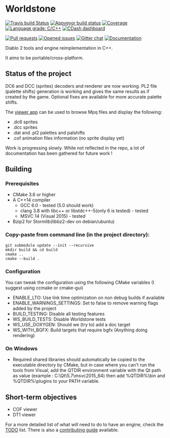 # Worldstone
[![Travis build Status](https://travis-ci.org/Lectem/Worldstone.svg?branch=master)](https://travis-ci.org/Lectem/Worldstone)
[![Appveyor build status](https://ci.appveyor.com/api/projects/status/537k5bthitwtplta/branch/master?svg=true)](https://ci.appveyor.com/project/Lectem/Worldstone/branch/master)
[![Coverage](https://codecov.io/gh/Lectem/Worldstone/branch/master/graph/badge.svg)](https://codecov.io/gh/Lectem/Worldstone)
[![Language grade: C/C++](https://img.shields.io/lgtm/grade/cpp/g/Lectem/Worldstone.svg?logo=lgtm&logoWidth=18)](https://lgtm.com/projects/g/Lectem/Worldstone/context:cpp)
[![CDash dashboard](https://img.shields.io/badge/CDash-Access-blue.svg)](http://my.cdash.org/index.php?project=Worldstone)

[![Pull requests](https://img.shields.io/github/issues-pr-raw/Lectem/Worldstone.svg)](https://github.com/Lectem/Worldstone/pulls)
[![Opened issues](https://img.shields.io/github/issues-raw/Lectem/Worldstone.svg)](https://github.com/Lectem/Worldstone/issues)
[![Gitter chat](https://badges.gitter.im/Lectem/Worldstone.png)](https://gitter.im/Worldstone/Lobby)
[![Documentation](https://img.shields.io/badge/Documentation-latest-blue.svg)](https://lectem.github.io/Worldstone)


Diablo 2 tools and engine reimplementation in C++.

It aims to be portable/cross-platform.

## Status of the project 

DC6 and DCC (sprites) decoders and renderer are now working.
PL2 file (palette shifts) generation is working and gives the same results as if created by the game. Optional fixes are available for more accurate palette shifts.

The [viewer app](https://github.com/Lectem/Worldstone/tree/master/source/tools/RendererApp) can be used to browse Mpq files and display the following:
* .dc6 sprites
* .dcc sprites
* .dat and .pl2 palettes and palshifts
* .cof animation files information (no sprite display yet)

Work is progressing slowly. While not reflected in the repo, a lot of documentation has been gathered for future work !

## Building

### Prerequisites
* CMake 3.6 or higher
* A C++14 compiler
  - GCC 6.0 - tested (5.0 should work)
  - clang 3.8 with libc++ or libstdc++-5(only 6 is tested) - tested
  - MSVC 14 (Visual 2015) - tested
* Bzip2 for Stormlib(libbz2-dev on debian/ubuntu)
  
### Copy-paste from command line (in the project directory):

    git submodule update --init --recursive
    mkdir build && cd build
    cmake ..
    cmake --build .

### Configuration

You can tweak the configuration using the following CMake variables (I suggest using ccmake or cmake-gui)
* ENABLE_LTO: Use link time optimization on non debug builds if available
* ENABLE_WARNINGS_SETTINGS: Set to false to remove warning flags added by the project
* BUILD_TESTING: Disable all testing features
* WS_BUILD_TESTS: Disable Worldstone tests
* WS_USE_DOXYGEN: Should we (try to) add a doc target
* WS_WITH_BGFX: Build targets that require bgfx (Anything doing rendering)

### On Windows

- Required shared libraries should automatically be copied to the executable directory by CMake, but in case where you can't run the tools from Visual, add the QTDIR environment variable with the Qt path as value (example : C:\Qt\5.7\msvc2015_64) then add %QTDIR%\bin and %QTDIR%\plugins to your PATH variable.

## Short-term objectives
* COF viewer
* DT1 viewer

For a more detailed list of what will need to do to have an engine, check the [TODO](TODO.md) list.
There is also a [contributing guide](CONTRIBUTING.md) available.
